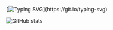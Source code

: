 [![Typing SVG](https://readme-typing-svg.herokuapp.com?color=pink&lines=WELCOME+TO+MY+GITHUB+PAGE✨...)](https://git.io/typing-svg)

![GitHub stats](https://github-readme-stats.vercel.app/api?username=Kanishkumar-K&show_icons=false&theme=bear)

